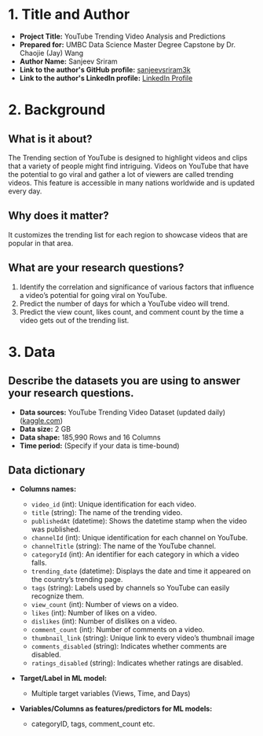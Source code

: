 # 1. Title and Author

- **Project Title:** YouTube Trending Video Analysis and Predictions
- **Prepared for:** UMBC Data Science Master Degree Capstone by Dr. Chaojie (Jay) Wang
- **Author Name:** Sanjeev Sriram
- **Link to the author's GitHub profile:** [sanjeevsriram3k](https://github.com/sanjeevsriram3k)
- **Link to the author's LinkedIn profile:** [LinkedIn Profile](#)

# 2. Background

## What is it about?

The Trending section of YouTube is designed to highlight videos and clips that a variety of people might find intriguing. Videos on YouTube that have the potential to go viral and gather a lot of viewers are called trending videos. This feature is accessible in many nations worldwide and is updated every day.

## Why does it matter?

It customizes the trending list for each region to showcase videos that are popular in that area.

## What are your research questions?

1. Identify the correlation and significance of various factors that influence a video’s potential for going viral on YouTube.
2. Predict the number of days for which a YouTube video will trend.
3. Predict the view count, likes count, and comment count by the time a video gets out of the trending list.

# 3. Data

## Describe the datasets you are using to answer your research questions.

- **Data sources:** YouTube Trending Video Dataset (updated daily) ([kaggle.com](https://www.kaggle.com/))
- **Data size:** 2 GB
- **Data shape:** 185,990 Rows and 16 Columns
- **Time period:** (Specify if your data is time-bound)

## Data dictionary

- **Columns names:**
  - `video_id` (int): Unique identification for each video.
  - `title` (string): The name of the trending video.
  - `publishedAt` (datetime): Shows the datetime stamp when the video was published.
  - `channelId` (int): Unique identification for each channel on YouTube.
  - `channelTitle` (string): The name of the YouTube channel.
  - `categoryId` (int): An identifier for each category in which a video falls.
  - `trending_date` (datetime): Displays the date and time it appeared on the country’s trending page.
  - `tags` (string): Labels used by channels so YouTube can easily recognize them.
  - `view_count` (int): Number of views on a video.
  - `likes` (int): Number of likes on a video.
  - `dislikes` (int): Number of dislikes on a video.
  - `comment_count` (int): Number of comments on a video.
  - `thumbnail_link` (string): Unique link to every video’s thumbnail image
  - `comments_disabled` (string): Indicates whether comments are disabled.
  - `ratings_disabled` (string): Indicates whether ratings are disabled.

- **Target/Label in ML model:**
  - Multiple target variables (Views, Time, and Days)

- **Variables/Columns as features/predictors for ML models:**
  - categoryID, tags, comment_count etc.
